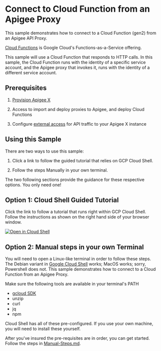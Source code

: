 # Connect to Cloud Function from an Apigee Proxy

This sample demonstrates how to connect to a Cloud Function (gen2) from an Apigee API Proxy.

[Cloud Functions](https://cloud.google.com/functions) is Google Cloud's
Functions-as-a-Service offering.

This sample will use a Cloud Function that responds to HTTP calls.  In this
sample, the Cloud Function runs with the identity of a specific service account,
and the Apigee proxy that invokes it, runs with the identity of a different
service account.

## Prerequisites

1. [Provision Apigee X](https://cloud.google.com/apigee/docs/api-platform/get-started/provisioning-intro)

2. Access to import and deploy proxies to Apigee, and deploy Cloud Functions

3. Configure [external access](https://cloud.google.com/apigee/docs/api-platform/get-started/configure-routing#external-access) for API traffic to your Apigee X instance

## Using this Sample

There are two ways to use this sample:

1. Click a link to follow the guided tutorial that relies on GCP Cloud Shell.

2. Follow the steps Manually in  your own terminal.

The two following sections provide the guidance for these respective options.
You only need one!

## Option 1: Cloud Shell Guided Tutorial

Click the link to follow a tutorial that runs right within GCP
Cloud Shell. Follow the instructions as shown on the right hand side of your
browser window.

[![Open in Cloud Shell](https://gstatic.com/cloudssh/images/open-btn.svg)](https://ssh.cloud.google.com/cloudshell/open?cloudshell_git_repo=https://github.com/GoogleCloudPlatform/apigee-samples&cloudshell_git_branch=main&cloudshell_workspace=.&cloudshell_tutorial=cloud-functions/docs/cloudshell-tutorial.md)

## Option 2: Manual steps in your own Terminal

You will need to open a Linux-like terminal in order to follow these steps. The
Debian variant in [Google Cloud Shell](https://shell.cloud.google.com/) works;
MacOS works; sorry, Powershell does not. This sample demonstrates how to connect
to a Cloud Function from an Apigee Proxy.

Make sure the following tools are available in your terminal's PATH

  * [gcloud SDK](https://cloud.google.com/sdk/docs/install)
  * unzip
  * curl
  * jq
  * npm

Cloud Shell has all of these pre-configured. If you use your own machine, you
will need to install these yourself.

After you've insured the pre-requisites are in order, you can get started. Follow the
steps in [Manual-Steps.md](./Manual-Steps.md).
